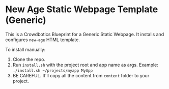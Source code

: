 # New Age Static Webpage Template (Generic)

This is a Crowdbotics Blueprint for a Generic Static Webpage. It installs and configures `new-age` HTML template.

To install manually:

1. Clone the repo.
2. Run `install.sh` with the project root and app name as args.
   Example: `./install.sh ~/projects/myapp MyApp`
3. BE CAREFUL. It'll copy all the content from `content` folder to your project.
